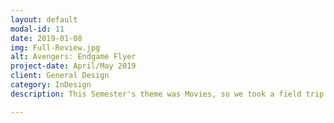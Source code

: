 ```yaml
---
layout: default
modal-id: 11
date: 2019-01-08
img: Full-Review.jpg
alt: Avengers: Endgame Flyer
project-date: April/May 2019
client: General Design
category: InDesign
description: This Semester's theme was Movies, so we took a field trip to tour a movie theater and saw Avengers: Endgame.  We were then tasked to create a movie review.

---
```

